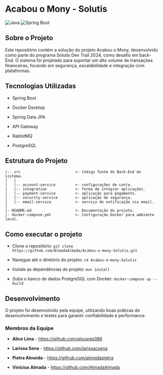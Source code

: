 # Acabou o Mony - Solutis

![Java](https://img.shields.io/badge/Java-21-orange)
![Spring Boot](https://img.shields.io/badge/Spring%20Boot-3.3.3-green)

## Sobre o Projeto

Este repositório contém a solução do projeto Acabou o Mony, desenvolvido como parte do programa Solutis Dev Trail 2024,
como desafio em back-End. O sistema foi projetado para suportar um alto volume de transações financeiras, focando em segurança,
escalabilidade e integração com plataformas.

## Tecnologias Utilizadas
- Spring Boot

- Docker Desktop
  
- Spring Data JPA
  
- API Gateway
  
- RabbitMQ
  
- PostgreSQL
  
## Estrutura do Projeto
```
|-- src                         <- Código fonte do Back-End do sistema.
|   |
|   |-- account-service         <- configurações de conta.
|   |-- integration             <- forma de integrar aplicações.
|   |-- payment-service         <- aplicação para pagamento.
|   |-- security-service        <- aplicação de segurança.
|   |-- email-service           <- serviço de notificação via email.
|
|- README.md                    <- Documentação do projeto.
|- docker-compose.yml           <- Configuração Docker para ambiente local.
```

## Como executar o projeto

- Clone o repositório: ```git clone https://github.com/AlmadaAlmada/Acabou-o-mony-Solutis.git```

- Navegue até o diretório do projeto: ```cd Acabou-o-mony-Solutis```

- Instale as dependências do projeto: ```mvn install```

- Suba o banco de dados PostgreSQL com Docker: ```docker-compose up --build```

## Desenvolvimento
O projeto foi desenvolvido pela equipe, utilizando boas práticas de desenvolvimento e testes para garantir confiabilidade e 
performance.

### Membros da Equipe

- **Alice Lima** - https://github.com/alsoares086 

- **Larissa Sena** - https://github.com/larissacsena

- **Pietra Almeida** - https://github.com/almeidapietra

- **Vinícius Almada** - https://github.com/AlmadaAlmada









